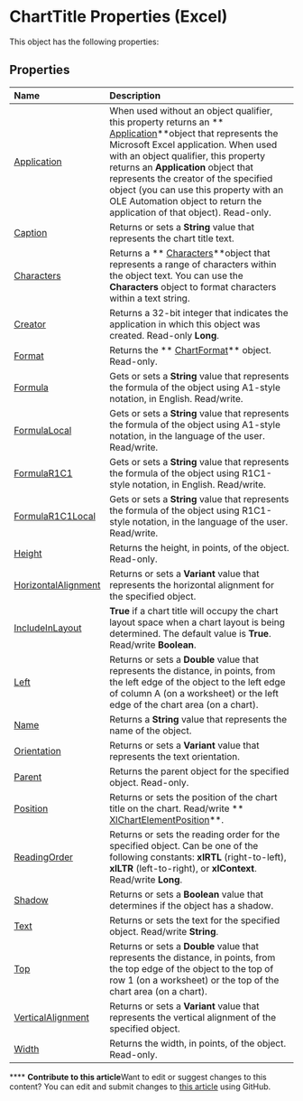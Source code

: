 
# ChartTitle Properties (Excel)
This object has the following properties:

## Properties



|**Name**|**Description**|
|:-----|:-----|
| [Application](ad885eca-db85-6341-62ca-f2541340fb2d.md)|When used without an object qualifier, this property returns an  ** [Application](19b73597-5cf9-4f56-8227-b5211f657f6f.md)**object that represents the Microsoft Excel application. When used with an object qualifier, this property returns an  **Application** object that represents the creator of the specified object (you can use this property with an OLE Automation object to return the application of that object). Read-only.|
| [Caption](eb36b740-7aba-3af1-5f2e-40689db272e2.md)|Returns or sets a  **String** value that represents the chart title text.|
| [Characters](53cbfd6d-3be0-74d8-d55b-983d99d92e80.md)|Returns a  ** [Characters](128c9ee4-8ba3-6d22-ad0f-9f20be1e24af.md)**object that represents a range of characters within the object text. You can use the  **Characters** object to format characters within a text string.|
| [Creator](af26289c-2f53-51a1-0395-4e045f486093.md)|Returns a 32-bit integer that indicates the application in which this object was created. Read-only  **Long**.|
| [Format](e922b091-93cc-b0e1-54bd-464cea5440e4.md)|Returns the  ** [ChartFormat](edac71b7-ed38-6658-2cbf-6493dc1ad3ed.md)** object. Read-only.|
| [Formula](658a6f79-466f-e9f0-702e-af95b154cef2.md)|Gets or sets a  **String** value that represents the formula of the object using A1-style notation, in English. Read/write.|
| [FormulaLocal](0bfe5792-c647-86de-ce37-f2011bc89c31.md)|Gets or sets a  **String** value that represents the formula of the object using A1-style notation, in the language of the user. Read/write.|
| [FormulaR1C1](6e8f611d-2cd8-24d7-3cc8-f56ec611365a.md)|Gets or sets a  **String** value that represents the formula of the object using R1C1-style notation, in English. Read/write.|
| [FormulaR1C1Local](7f1fcf73-a8a3-3a93-abeb-73f964784942.md)|Gets or sets a  **String** value that represents the formula of the object using R1C1-style notation, in the language of the user. Read/write.|
| [Height](45a2fe9b-47f1-e2ed-8a7c-702e52a52ac8.md)|Returns the height, in points, of the object. Read-only.|
| [HorizontalAlignment](2ad6c649-c9f4-fb6a-bb29-4d01567c127a.md)|Returns or sets a  **Variant** value that represents the horizontal alignment for the specified object.|
| [IncludeInLayout](29a38d5a-9aaa-bcbc-7a86-96ce85286cf1.md)| **True** if a chart title will occupy the chart layout space when a chart layout is being determined. The default value is **True**. Read/write  **Boolean**.|
| [Left](fb2eac79-fafe-074e-02bb-74e0648073c4.md)|Returns or sets a  **Double** value that represents the distance, in points, from the left edge of the object to the left edge of column A (on a worksheet) or the left edge of the chart area (on a chart).|
| [Name](7fd62a31-677e-d25f-df62-b42c28e6b635.md)|Returns a  **String** value that represents the name of the object.|
| [Orientation](e5cbc985-0afc-8e07-35ac-7dad72e5e380.md)|Returns or sets a  **Variant** value that represents the text orientation.|
| [Parent](ec6aeb2a-402f-f41c-f8c6-8c2c44216c00.md)|Returns the parent object for the specified object. Read-only.|
| [Position](362c6370-142d-e783-2802-64d2cf830b4f.md)|Returns or sets the position of the chart title on the chart. Read/write  ** [XlChartElementPosition](37de7a13-ac72-42e8-7eca-a845b84ff4a0.md)**.|
| [ReadingOrder](31c00ca2-c2aa-bead-1716-8f03da908296.md)|Returns or sets the reading order for the specified object. Can be one of the following constants:  **xlRTL** (right-to-left), **xlLTR** (left-to-right), or **xlContext**. Read/write  **Long**.|
| [Shadow](caf5d60f-9904-1fca-e731-cff15b7d569d.md)|Returns or sets a  **Boolean** value that determines if the object has a shadow.|
| [Text](22e073e3-06be-4888-cac3-7daad2a9cb33.md)|Returns or sets the text for the specified object. Read/write  **String**.|
| [Top](6521d104-0b13-e896-ecb9-e8315a2c7106.md)|Returns or sets a  **Double** value that represents the distance, in points, from the top edge of the object to the top of row 1 (on a worksheet) or the top of the chart area (on a chart).|
| [VerticalAlignment](9d675a02-b84e-84e0-6ccf-adb47b876c12.md)|Returns or sets a  **Variant** value that represents the vertical alignment of the specified object.|
| [Width](cf3592a8-c8bd-03aa-d64c-c48ff5e251f7.md)|Returns the width, in points, of the object. Read-only.|

****   **Contribute to this article**Want to edit or suggest changes to this content? You can edit and submit changes to  [this article](https://github.com/jhershey00/VBA_Excel_Test/OpenXMLCon/articles/33079977-adfe-4979-bcf9-b5dc8ced63dc.md) using GitHub.

